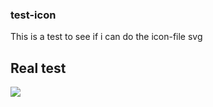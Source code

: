 ### test-icon

This is a test to see if i can do the icon-file svg

## Real test

<img src ="https://img.shields.io/badge/Python-ECD53F?style=for-the-badge&logo=Python"></img>


